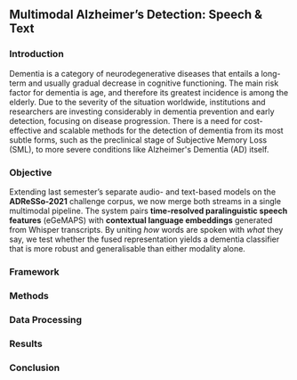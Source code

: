 ## Multimodal Alzheimer’s Detection: Speech & Text

### Introduction
Dementia is a category of neurodegenerative diseases that entails a long-term and usually gradual decrease in cognitive functioning. The main risk factor for dementia is age, and therefore its greatest incidence is among the elderly. Due to the severity of the situation worldwide, institutions and researchers are investing considerably in dementia prevention and early detection, focusing on disease progression. There is a need for cost-effective and scalable methods for the detection of dementia from its most subtle forms, such as the preclinical stage of Subjective Memory Loss (SML), to more severe conditions like Alzheimer's Dementia (AD) itself. 



### Objective  
Extending last semester’s separate audio- and text-based models on the **ADReSSo-2021** challenge corpus, we now merge both streams in a single multimodal pipeline. The system pairs **time-resolved paralinguistic speech features** (eGeMAPS) with **contextual language embeddings** generated from Whisper transcripts. By uniting *how* words are spoken with *what* they say, we test whether the fused representation yields a dementia classifier that is more robust and generalisable than either modality alone.

### Framework



### Methods


### Data Processing


### Results



### Conclusion


